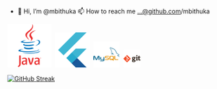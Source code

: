 - 👋 Hi, I’m @mbithuka
📫 How to reach me ...@github.com/mbithuka

<div>
<img src="https://github.com/devicons/devicon/blob/master/icons/java/java-original-wordmark.svg" title="Java" alt="Java" width="100" height="100"/>&nbsp;
<img src="https://github.com/devicons/devicon/blob/master/icons/flutter/flutter-original.svg" title="Flutter" alt="Flutter" width="80" height="80"/>&nbsp;
<img src="https://github.com/devicons/devicon/blob/master/icons/mysql/mysql-original-wordmark.svg" title="MySQL"  alt="MySQL" width="60" height="60"/>&nbsp;
<img src="https://github.com/devicons/devicon/blob/master/icons/git/git-original-wordmark.svg" title="Git" **alt="Git" width="40" height="40"/>
</div>


 [![GitHub Streak](https://streak-stats.demolab.com?user=mbithuka&theme=dracula&hide_border=true&border_radius=5.0&locale=ja&date_format=j%20M%5B%20Y%5D&card_width=600)](https://git.io/streak-stats)
